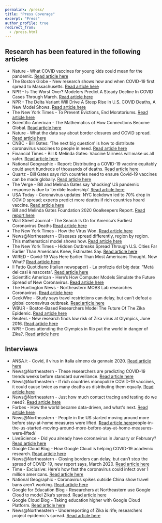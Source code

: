 ```yaml
---
permalink: /press/
title: "Press Coverage"
excerpt: "Press"
author_profile: true
redirect_from: 
  - /press.html
---
```


## Research has been featured in the following articles
- Nature - What COVID vaccines for young kids could mean for the pandemic. [Read article here](https://www.nature.com/articles/d41586-021-02947-z)
- The Boston Globe - New research shows how and when COVID-19 first spread to Massachusetts. [Read article here](https://www.bostonglobe.com/2021/10/25/business/new-research-shows-how-when-covid-first-spread-massachusetts/)
- NPR - Is The Worst Over? Modelers Predict A Steady Decline In COVID Cases Through March. [Read article here](https://www.npr.org/sections/health-shots/2021/09/22/1039272244/is-the-worst-over-modelers-predict-a-steady-decline-in-covid-cases-through-march) 
- NPR - The Delta Variant Will Drive A Steep Rise In U.S. COVID Deaths, A New Model Shows. [Read article here](https://www.npr.org/sections/health-shots/2021/07/22/1019475669/delta-variant-will-drive-a-steep-rise-in-covid-deaths-model-shows) 
- The New York Times - To Prevent Evictions, End Moratoriums. [Read article here](https://www.nytimes.com/2021/05/25/opinion/eviction-moratorium-covid-philadelphia.html) 
- Scientific American - The Mathematics of How Connections Become Global. [Read article here](https://www.scientificamerican.com/article/the-mathematics-of-how-connections-become-global/)
- Nature - What the data say about border closures and COVID spread. [Read article here](https://www.nature.com/articles/d41586-020-03605-6) 
- CNBC - Bill Gates: ‘The next big question’ is how to distribute coronavirus vaccines to people in need‍. [Read article here](https://www.cnbc.com/2020/09/14/bill-gates-next-big-question-is-how-to-distribute-coronavirus-vaccines.html)
- Financial Times - Bill & Melinda Gates: Vaccine fairness will make us all safer‍‍. [Read article here](https://www.ft.com/content/f999c4e4-78a2-4f83-9beb-91c15dccd0b8)
- National Geographic - Report: Distributing a COVID-19 vaccine equitably could avert hundreds of thousands of deaths. [Read article here](https://www.nationalgeographic.com/science/2020/09/report-distributing-covid-vaccine-equitably-could-avert-hundreds-of-thousands-deaths/)
- Quartz - Bill Gates says rich countries need to ensure Covid-19 vaccines can be made globally‍. [Read article here](https://qz.com/1903327/gates-hoarding-covid-19-vaccines-will-extend-the-pandemic/)
- The Verge - Bill and Melinda Gates say ‘shocking’ US pandemic response is due to ‘terrible leadership’‍. [Read article here](https://www.theverge.com/2020/9/15/21437585/bill-melinda-gates-slam-us-pandemic-response-goalkeepers-2020-report-vaccination)
- USA Today - Coronavirus updates: NYC lockdown led to 70% drop in COVID spread; experts predict more deaths if rich countries hoard vaccine. [Read article here](https://www.usatoday.com/story/news/health/2020/09/15/covid-updates-trump-usps-china-vaccine/5801872002/)
- Bill and Melinda Gates Foundation 2020 Goalkeepers Report. [Read report here](https://www.gatesfoundation.org/goalkeepers/report/2020-report/#GlobalPerspective)
- Wall Street Journal - The Search Is On for America’s Earliest Coronavirus Deaths [Read article here](https://www.wsj.com/articles/the-search-is-on-for-americas-earliest-coronavirus-deaths-11588597831)
- The New York Times - How the Virus Won. [Read article here](https://www.nytimes.com/interactive/2020/us/coronavirus-spread.html) 
- News@Northeastern - Diseases spread differently, region by region. This mathematical model shows how. [Read article here](https://news.northeastern.edu/2021/01/13/diseases-spread-differently-region-by-region-this-mathematical-model-shows-how/)
- The New York Times - Hidden Outbreaks Spread Through U.S. Cities Far Earlier Than Americans Knew, Estimates Say. [Read article here]( https://www.nytimes.com/2020/04/23/us/coronavirus-early-outbreaks-cities.html)
- WIRED - Covid-19 Was Here Earlier Than Most Americans Thought. Now What? [Read article here](https://www.wired.com/story/covid-19-was-here-earlier-than-most-americans-thought-now-what/) 
- Il Fatto Quotidiano (Italian newspaper) - La profezia dei big data: “Metà dei casi è nascosta”. [Read article here]( https://www.ilfattoquotidiano.it/in-edicola/articoli/2020/02/28/la-profezia-dei-big-data-meta-dei-casi-e-nascosta/5719756/) 
- Scientific American - Here’s How Computer Models Simulate the Future Spread of New Coronavirus. [Read article here](https://www.scientificamerican.com/article/heres-how-computer-models-simulate-the-future-spread-of-new-coronavirus/)
- The Huntington News - Northeastern MOBS Lab researches Coronavirus. [Read article here](https://huntnewsnu.com/61923/campus/northeastern-mobs-lab-researches-coronavirus/) 
- GeekWire - Study says travel restrictions can delay, but can’t defeat a global coronavirus outbreak. [Read article here]( https://www.geekwire.com/2020/study-says-travel-restrictions-can-delay-cant-defeat-coronavirus-outbreak/) 
- WBUR - Boston-Based Researchers Model The Future Of The Zika Epidemic. [Read article here]( https://www.wbur.org/news/2016/08/04/zika-global-model) 
- Reuters - New research finds low risk of Zika virus at Olympics, June 2016. [Read article here](https://www.reuters.com/article/us-health-zika-olympics/new-research-finds-low-risk-of-zika-virus-at-olympics-idUSKCN0YT15X) 
- NPR - Does attending the Olympics in Rio put the world in danger of Zika?. [Read article here](https://www.npr.org/sections/goatsandsoda/2016/06/03/480495630/does-the-olympics-in-rio-put-the-world-in-danger-of-zika) 

## Interviews
- ANSA.it - Covid, il virus in Italia almeno da gennaio 2020. [Read article here](https://www.ansa.it/canale_scienza_tecnica/notizie/fisica_matematica/2021/10/26/covid-il-virus-in-italia-almeno-da-gennaio-2020-_c5afb0a7-6f3a-4c53-a86d-d698964ed6c2.html)
- News@Northeastern - These researchers are predicting COVID-19 trends weeks before standard surveillance. [Read article here](https://news.northeastern.edu/2021/03/09/these-researchers-are-predicting-covid-19-trends-weeks-before-standard-surveillance/)
- News@Northeastern - If rich countries monopolize COVID-19 vaccines, it could cause twice as many deaths as distributing them equally. [Read article here](https://news.northeastern.edu/2020/09/14/if-rich-countries-monopolize-covid-19-vaccines-it-could-cause-twice-as-many-deaths-as-distributing-them-equally/)
- News@Northeastern - Just how much contact tracing and testing do we need?. [Read article here](https://news.northeastern.edu/2020/08/25/just-how-much-contact-tracing-and-testing-do-we-need-to-control-the-spread-of-the-coronavirus/) 
- Forbes - How the world became data-driven, and what's next. [Read article here](https://www.forbes.com/sites/googlecloud/2020/05/20/how-the-world-became-data-driven-and-whats-next/?sh=38f8d4f57fc5)
- News@Northeastern - People in the US started moving around more before stay-at-home measures were lifted. [Read article here]( https://news.northeastern.edu/2020/05/26/)people-in-the-us-started-moving-around-more-before-stay-at-home-measures-were-lifted/
- LiveScience - Did you already have coronavirus in January or February? [Read article here](https://www.livescience.com/did-you-have-covid-19-in-january.html) 
- Google Cloud Blog - How Google Cloud is helping COVID-19 academic research. [Read article here](https://cloud.google.com/blog/topics/inside-google-cloud/how-google-cloud-is-helping-covid-19-academic-research) 
- News@Northeastern - Closing borders can delay, but can’t stop the spread of COVID-19, new report says, March 2020. [Read article here](https://news.northeastern.edu/2020/03/06/to-slow-the-spread-of-covid-19-close-doors-not-borders-new-report-says/)
- Time - Exclusive: Here’s how fast the coronavirus could infect over 1 million americans. [Read article here](https://time.com/5801726/coronavirus-models-forecast/) 
- National Geographic -  Coronavirus spikes outside China show travel bans aren’t working. [Read article here](https://www.nationalgeographic.com/science/article/why-travel-restrictions-are-not-stopping-coronavirus-covid-19) 
- Google for Education Blog - Researchers at Northeastern use Google Cloud to model Zika’s spread. [Read article here]( https://edu.google.com/why-google/case-studies/neu-gcp/?modal_active=none) 
- Google Cloud Blog - Taking education higher with Google Cloud Platform. [Read article here](https://blog.google/products/google-cloud/taking-education-higher-google-cloud-platform/)
- News@Northeastern - Underreporting of Zika is rife; researchers project epidemic's spread. [Read article here](https://news.northeastern.edu/2016/08/02/tracking-zika-researchers-project-epidemics-growth-and-spread/) 

